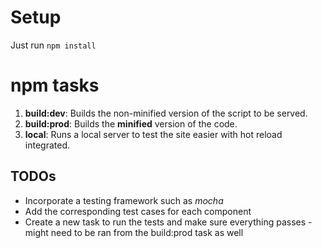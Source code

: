 # Setup

Just run `npm install`


# npm tasks

1. **build:dev**: Builds the non-minified version of the script to be served.
2. **build:prod**: Builds the **minified** version of the code.
3. **local**: Runs a local server to test the site easier with hot reload integrated.


## TODOs

* Incorporate a testing framework such as *mocha*
* Add the corresponding test cases for each component
* Create a new task to run the tests and make sure everything passes - might need to be ran from the build:prod task as well

